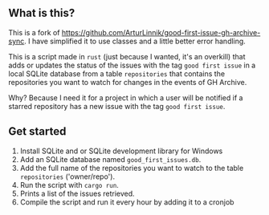 ## What is this?

This is a fork of https://github.com/ArturLinnik/good-first-issue-gh-archive-sync.
I have simplified it to use classes and a little better error handling.


This is a script made in `rust` (just because I wanted, it's an overkill) that adds or updates the status of the issues with the tag `good first issue` in a local SQLite database from a table `repositories` that contains the repositories you want to watch for changes in the events of GH Archive.

Why? Because I need it for a project in which a user will be notified if a starred repository has a new issue with the tag `good first issue`.

## Get started

1. Install SQLite and or SQLite development library for Windows
2. Add an SQLite database named `good_first_issues.db`.
3. Add the full name of the repositories you want to watch to the table `repositories` ('owner/repo').
4. Run the script with `cargo run`.
5. Prints a list of the issues retrieved.
6. Compile the script and run it every hour by adding it to a cronjob

